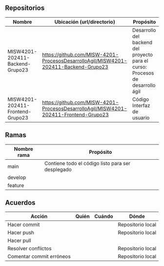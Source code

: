 ## Repositorios

| Nombre | Ubicación (url/directorio) | Propósito |
|--------|-----------------------------|-----------|
|MISW4201-202411-Backend-Grupo23|https://github.com/MISW-4201-ProcesosDesarrolloAgil/MISW4201-202411-Backend-Grupo23|Desarrollo del backend del proyecto para el curso: Procesos de desarrollo ágil |
|  MISW4201-202411-Frontend-Grupo23      |            https://github.com/MISW-4201-ProcesosDesarrolloAgil/MISW4201-202411-Frontend-Grupo23                 |   Código Interfaz de usuario      |

## Ramas

| Nombre rama | Propósito |
|-------------|-----------|
|main|Contiene todo el código listo para ser desplegado |
|develop| |
|feature| |


## Acuerdos

| Acción | Quién | Cuándo | Dónde |
|--------|-------|--------|-------|
|Hacer commit |  | | Repositorio local |
|Hacer push |  | | Repositorio local |
|Hacer pull |  |  |
|Resolver conflictos | | | Repositorio local |
|Comentar commit erróneos |  | | Repositorio local |
